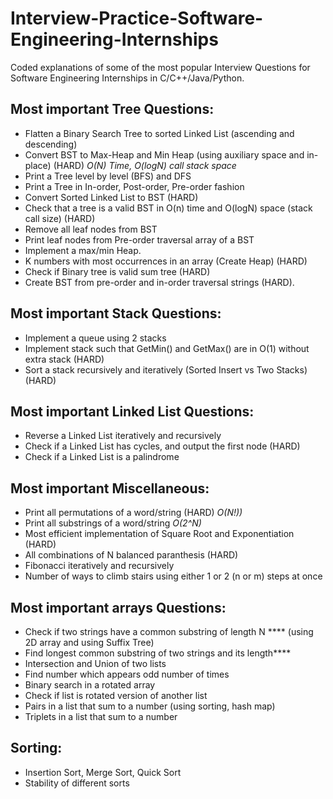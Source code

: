 # Interview-Practice-Software-Engineering-Internships
Coded explanations of some of the most popular Interview Questions for Software Engineering Internships in C/C++/Java/Python.

## Most important Tree Questions:
- Flatten a Binary Search Tree to sorted Linked List (ascending and descending)
- Convert BST to Max-Heap and Min Heap (using auxiliary space and in-place) (HARD) *O(N) Time, O(logN) call stack space*
- Print a Tree level by level (BFS) and DFS
- Print a Tree in In-order, Post-order, Pre-order fashion
- Convert Sorted Linked List to BST (HARD)
- Check that a tree is a valid BST in O(n) time and O(logN) space (stack call size) (HARD)
- Remove all leaf nodes from BST
- Print leaf nodes from Pre-order traversal array of a BST
- Implement a max/min Heap.
- K numbers with most occurrences in an array (Create Heap) (HARD)
- Check if Binary tree is valid sum tree (HARD)
- Create BST from pre-order and in-order traversal strings (HARD).

## Most important Stack Questions:
- Implement a queue using 2 stacks
- Implement stack such that GetMin() and GetMax() are in O(1) without extra stack (HARD)
- Sort a stack recursively and iteratively (Sorted Insert vs Two Stacks) (HARD)

## Most important Linked List Questions:
- Reverse a Linked List iteratively and recursively
- Check if a Linked List has cycles, and output the first node (HARD)
- Check if a Linked List is a palindrome

## Most important Miscellaneous:
- Print all permutations of a word/string (HARD) *O(N!))*
- Print all substrings of a word/string *O(2^N)*
- Most efficient implementation of Square Root and Exponentiation (HARD)
- All combinations of N balanced paranthesis (HARD)
- Fibonacci iteratively and recursively
- Number of ways to climb stairs using either 1 or 2 (n or m) steps at once

## Most important arrays Questions:
- Check if two strings have a common substring of length N **** (using 2D array and using Suffix Tree)
- Find longest common substring of two strings and its length****
- Intersection and Union of two lists
- Find number which appears odd number of times
- Binary search in a rotated array
- Check if list is rotated version of another list
- Pairs in a list that sum to a number (using sorting, hash map)
- Triplets in a list that sum to a number

## Sorting:
- Insertion Sort, Merge Sort, Quick Sort
- Stability of different sorts
